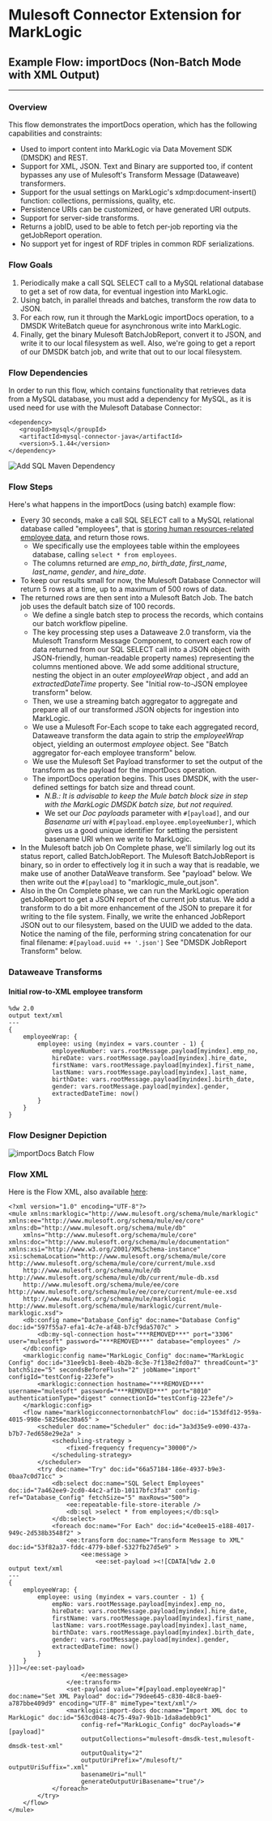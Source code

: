 # Mulesoft Connector Extension for MarkLogic

## Example Flow: importDocs (Non-Batch Mode with XML Output)

_____________

### Overview ###

This flow demonstrates the importDocs operation, which has the following capabilities and constraints:

* Used to import content into MarkLogic via Data Movement SDK (DMSDK) and REST.
* Support for XML, JSON.  Text and Binary are supported too, if content bypasses any use of Mulesoft's Transform Message (Dataweave) transformers.  
* Support for the usual settings on MarkLogic's xdmp:document-insert() function: collections, permissions, quality, etc.  
* Persistence URIs can be customized, or have generated URI outputs.
* Support for server-side transforms.
* Returns a jobID, used to be able to fetch per-job reporting via the getJobReport operation.
* No support yet for ingest of RDF triples in common RDF serializations. 

### Flow Goals ###

1. Periodically make a call SQL SELECT call to a MySQL relational database to get a set of row data, for eventual ingestion into MarkLogic. 
2. Using batch, in parallel threads and batches, transform the row data to JSON.
3. For each row, run it through the MarkLogic importDocs operation, to a DMSDK WriteBatch queue for asynchronous write into MarkLogic.  
4. Finally, get the binary Mulesoft BatchJobReport, convert it to JSON, and write it to our local filesystem as well. Also, we're going to get a report of our DMSDK batch job, and write that out to our local filesystem.

### Flow Dependencies ###

In order to run this flow, which contains functionality that retrieves data from a MySQL database, you must add a dependency for MySQL, as it is used need for use with the Mulesoft Database Connector:

```
<dependency>
   <groupId>mysql</groupId>
   <artifactId>mysql-connector-java</artifactId>
   <version>5.1.44</version>
</dependency>
```

<img src="../../../images/mule-sql-dependency.png" alt="Add SQL Maven Dependency"></img>


### Flow Steps ###

Here's what happens in the importDocs (using batch) example flow:

* Every 30 seconds, make a call SQL SELECT call to a MySQL relational database called "employees", that is <a href="https://github.com/datacharmer/test_db">storing human resources-related employee data</a>, and return those rows.  
  * We specifically use the employees table within the employees database, calling ```select * from employees```.  
  * The columns returned are *emp_no*, *birth_date*, *first_name*, *last_name*, *gender*, and *hire_date*.
* To keep our results small for now, the Mulesoft Database Connector will return 5 rows at a time, up to a maximum of 500 rows of data.
* The returned rows are then sent into a Mulesoft Batch Job. The batch job uses the default batch size of 100 records.
  * We define a single batch step to process the records, which contains our batch workflow pipeline.  
  * The key processing step uses a Dataweave 2.0 transform, via the Mulesoft Transform Message Component, to convert each row of data returned from our SQL SELECT call into a JSON object (with JSON-friendly, human-readable property names) representing the columns mentioned above.  We add some additional structure, nesting the object in an outer *employeeWrap* object , and add an *extractedDateTime* property.  See "Initial row-to-JSON employee transform" below.
  * Then, we use a streaming batch aggregator to aggregate and prepare all of our transformed JSON objects for ingestion into MarkLogic.
  * We use a Mulesoft For-Each scope to take each aggregated record, Dataweave transform the data again to strip the *employeeWrap* object, yielding an outermost *employee* object.  See "Batch aggregator for-each employee transform" below.
  * We use the Mulesoft Set Payload transformer to set the output of the transform as the payload for the importDocs operation.  
  * The importDocs operation begins.  This uses DMSDK, with the user-defined settings for batch size and thread count.  
    *  *N.B.: It is advisable to keep the Mule batch block size in step with the MarkLogic DMSDK batch size, but not required.*
    * We set our *Doc payloads* parameter with ```#[payload]```, and our *Basename uri* with ```#[payload.employee.employeeNumber]```, which gives us a good unique identifier for setting the persistent basename URI when we write to MarkLogic.
* In the Mulesoft batch job On Complete phase, we'll similarly log out its status report, called BatchJobReport.  The Mulesoft BatchJobReport is binary, so in order to effectively log it in such a way that is readable, we make use of another DataWeave transform.  See "payload" below.  We then write out the ```#[payload]``` to "marklogic_mule_out.json".      
* Also in the On Complete phase, we can run the MarkLogic operation getJobReport to get a JSON report of the current job status.  We add a transform to do a bit more enhancement of the JSON to prepare it for writing to the file system.  Finally, we write the enhanced JobReport JSON out to our filesystem, based on the UUID we added to the data.  Notice the naming of the file, performing string concatenation for our final filename: ```#[payload.uuid ++ '.json']```
 See "DMSDK JobReport Transform" below.


### Dataweave Transforms ###

#### Initial row-to-XML employee transform ####
```
%dw 2.0
output text/xml
---
{
	employeeWrap: {
		employee: using (myindex = vars.counter - 1) {
			employeeNumber: vars.rootMessage.payload[myindex].emp_no,
			hireDate: vars.rootMessage.payload[myindex].hire_date,
			firstName: vars.rootMessage.payload[myindex].first_name,
			lastName: vars.rootMessage.payload[myindex].last_name,
			birthDate: vars.rootMessage.payload[myindex].birth_date,
			gender: vars.rootMessage.payload[myindex].gender,
			extractedDateTime: now()
		}
	}
}
```


### Flow Designer Depiction ###

<img src="../../../images/mule-flow-importDocs-nonbatch.png" alt="importDocs Batch Flow"></img>

### Flow XML ###

Here is the Flow XML, also available <a href="project-mysql-importDocs-flow.xml">here</a>:


```
<?xml version="1.0" encoding="UTF-8"?>
<mule xmlns:marklogic="http://www.mulesoft.org/schema/mule/marklogic" xmlns:ee="http://www.mulesoft.org/schema/mule/ee/core" xmlns:db="http://www.mulesoft.org/schema/mule/db"
    xmlns="http://www.mulesoft.org/schema/mule/core" xmlns:doc="http://www.mulesoft.org/schema/mule/documentation" xmlns:xsi="http://www.w3.org/2001/XMLSchema-instance" xsi:schemaLocation="http://www.mulesoft.org/schema/mule/core http://www.mulesoft.org/schema/mule/core/current/mule.xsd
    http://www.mulesoft.org/schema/mule/db http://www.mulesoft.org/schema/mule/db/current/mule-db.xsd
    http://www.mulesoft.org/schema/mule/ee/core http://www.mulesoft.org/schema/mule/ee/core/current/mule-ee.xsd
    http://www.mulesoft.org/schema/mule/marklogic http://www.mulesoft.org/schema/mule/marklogic/current/mule-marklogic.xsd">
    <db:config name="Database_Config" doc:name="Database Config" doc:id="597f55a7-efa1-4c7e-af48-b7cf9da5707c" >
        <db:my-sql-connection host="***REMOVED***" port="3306" user="mulesoft" password="***REMOVED***" database="employees" />
    </db:config>
    <marklogic:config name="MarkLogic_Config" doc:name="MarkLogic Config" doc:id="31ee9cb1-8eeb-4b2b-8c3e-7f138e2fd0a7" threadCount="3" batchSize="5" secondsBeforeFlush="2" jobName="import" configId="testConfig-223efe">
        <marklogic:connection hostname="***REMOVED***" username="mulesoft" password="***REMOVED***" port="8010" authenticationType="digest" connectionId="testConfig-223efe"/>
    </marklogic:config>
    <flow name="marklogicconnectornonbatchFlow" doc:id="153dfd12-959a-4015-998e-58256ec30a65" >
        <scheduler doc:name="Scheduler" doc:id="3a3d35e9-e090-437a-b7b7-7ed658e29e2a" >
            <scheduling-strategy >
                <fixed-frequency frequency="30000"/>
            </scheduling-strategy>
        </scheduler>
        <try doc:name="Try" doc:id="66a57184-186e-4937-b9e3-0baa7c0d71cc" >
            <db:select doc:name="SQL Select Employees" doc:id="7a462ee9-2cd0-44c2-af1b-10117bfc3fa3" config-ref="Database_Config" fetchSize="5" maxRows="500">
                <ee:repeatable-file-store-iterable />
                <db:sql >select * from employees;</db:sql>
            </db:select>
            <foreach doc:name="For Each" doc:id="4ce0ee15-e188-4017-949c-2d538b3548f2" >
                <ee:transform doc:name="Transform Message to XML" doc:id="53f82a37-fddc-4779-b8ef-5327fb27d5e9" >
                    <ee:message >
                        <ee:set-payload ><![CDATA[%dw 2.0
output text/xml
---
{
	employeeWrap: {
		employee: using (myindex = vars.counter - 1) {
			empNo: vars.rootMessage.payload[myindex].emp_no,
			hireDate: vars.rootMessage.payload[myindex].hire_date,
			firstName: vars.rootMessage.payload[myindex].first_name,
			lastName: vars.rootMessage.payload[myindex].last_name,
			birthDate: vars.rootMessage.payload[myindex].birth_date,
			gender: vars.rootMessage.payload[myindex].gender,
			extractedDateTime: now()
		}
	}
}]]></ee:set-payload>
                    </ee:message>
                </ee:transform>
                <set-payload value="#[payload.employeeWrap]" doc:name="Set XML Payload" doc:id="79dee645-c830-48c8-bae9-a787bbe409d9" encoding="UTF-8" mimeType="text/xml"/>
                <marklogic:import-docs doc:name="Import XML doc to MarkLogic" doc:id="563cd048-4c75-49a7-9b1b-1da8adebb9c1" 
                    config-ref="MarkLogic_Config" docPayloads="#[payload]" 
                    outputCollections="mulesoft-dmsdk-test,mulesoft-dmsdk-test-xml"
                    outputQuality="2"
                    outputUriPrefix="/mulesoft/" outputUriSuffix=".xml"
                    basenameUri="null" 
                    generateOutputUriBasename="true"/>
            </foreach>
        </try>
    </flow>
</mule>
```